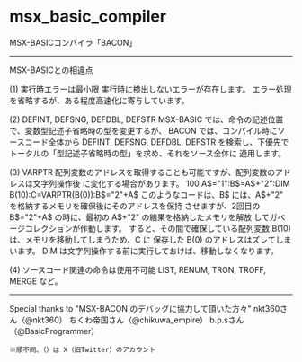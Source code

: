 # msx_basic_compiler
MSX-BASICコンパイラ「BACON」

-------------------------------------------------------------------------------
MSX-BASICとの相違点

(1) 実行時エラーは最小限
	実行時に検出しないエラーが存在します。 
	エラー処理を省略するが、ある程度高速化に寄与しています。

(2) DEFINT, DEFSNG, DEFDBL, DEFSTR
	MSX-BASIC では、命令の記述位置で、変数型記述子省略時の型を変更するが、
	BACON では、コンパイル時にソースコード全体から DEFINT, DEFSNG, DEFDBL, DEFSTR
	を検索し、下優先でトータルの「型記述子省略時の型」を求め、それをソース全体に
	適用します。

(3) VARPTR
	配列変数のアドレスを取得することも可能ですが、配列変数のアドレスは文字列操作後
	に変化する場合があります。
	100 A$="1":B$=A$+"2":DIM B(10):C=VARPTR(B(0)):B$="2"+A$
	このようなコードは、B$ には、A$+"2" を格納するメモリを確保後にそのアドレスを保持
	させますが、2回目の B$="2"+A$ の時に、最初の A$+"2" の結果を格納したメモリを解放
	してガベージコレクションが作動します。
	すると、その間で確保している配列変数 B(10) は、メモリを移動してしまうため、C に
	保存した B(0) のアドレスはズレてしまいます。
	DIM は文字列操作する前に実行しておけば、移動しなくなります。

(4) ソースコード関連の命令は使用不可能
	LIST, RENUM, TRON, TROFF, MERGE など。

-------------------------------------------------------------------------------
Special thanks to "MSX-BACON のデバッグに協力して頂いた方々"
	nkt360さん（@nkt360）
	ちくわ帝国さん（@chikuwa_empire）
	b.p.sさん（@BasicProgrammer）

	※順不同、（）は X（旧Twitter）のアカウント
